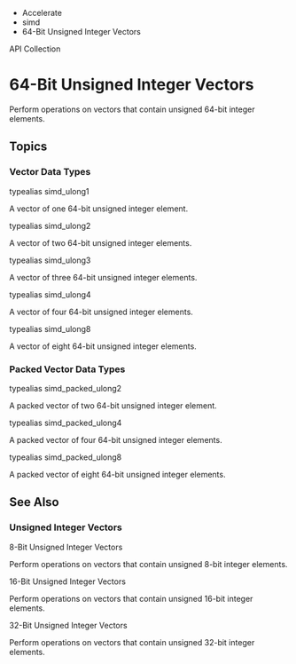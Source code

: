

- Accelerate
- simd
-  64-Bit Unsigned Integer Vectors 

API Collection

# 64-Bit Unsigned Integer Vectors

Perform operations on vectors that contain unsigned 64-bit integer elements.

## Topics

### Vector Data Types

typealias simd_ulong1

A vector of one 64-bit unsigned integer element.

typealias simd_ulong2

A vector of two 64-bit unsigned integer elements.

typealias simd_ulong3

A vector of three 64-bit unsigned integer elements.

typealias simd_ulong4

A vector of four 64-bit unsigned integer elements.

typealias simd_ulong8

A vector of eight 64-bit unsigned integer elements.

### Packed Vector Data Types

typealias simd_packed_ulong2

A packed vector of two 64-bit unsigned integer element.

typealias simd_packed_ulong4

A packed vector of four 64-bit unsigned integer elements.

typealias simd_packed_ulong8

A packed vector of eight 64-bit unsigned integer elements.

## See Also

### Unsigned Integer Vectors

8-Bit Unsigned Integer Vectors

Perform operations on vectors that contain unsigned 8-bit integer elements.

16-Bit Unsigned Integer Vectors

Perform operations on vectors that contain unsigned 16-bit integer elements.

32-Bit Unsigned Integer Vectors

Perform operations on vectors that contain unsigned 32-bit integer elements.

